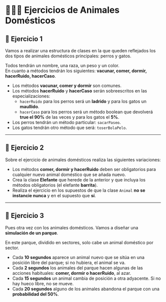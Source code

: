 # 🐶🐱🐘 Ejercicios de Animales Domésticos

## 📌 Ejercicio 1
Vamos a realizar una estructura de clases en la que queden reflejados los dos tipos de
animales domésticos principales: perros y gatos.  

Todos tendrán un nombre, una raza, un peso y un color.  
En cuanto a métodos tendrán los siguientes: **vacunar, comer, dormir, hacerRuido, hacerCaso**.  

- Los métodos **vacunar, comer y dormir** son comunes.  
- Los métodos **hacerRuido** y **hacerCaso** serán sobreescritos en las especializaciones:  
  - `hacerRuido` para los perros será un **ladrido** y para los gatos un **maullido**.  
  - `hacerCaso` para los perros será un método boolean que devolverá **true el 90%** de las veces y para los gatos el **5%**.  
- Los perros tendrán un método particular: `sacarPaseo`.  
- Los gatos tendrán otro método que será: `toserBolaPelo`.  

---

## 📌 Ejercicio 2
Sobre el ejercicio de animales domésticos realiza las siguientes variaciones:  

- Los métodos **comer, dormir y hacerRuido** deben ser obligatorios para cualquier nuevo animal doméstico que se añada nuevo.  
- Crea la clase **Elefante** que herede de la anterior y que incluya los métodos obligatorios (el elefante **barrita**).  
- Realiza el ejercicio en los supuestos de que la clase `Animal` **no se instancie nunca** y en el supuesto que **sí**.  

---

## 📌 Ejercicio 3
Pues otra vez con los animales domésticos. Vamos a diseñar una **simulación de un parque**.  

En este parque, dividido en sectores, solo cabe un animal doméstico por sector.  

- Cada **10 segundos** aparece un animal nuevo que se sitúa en una posición libre del parque; si no hubiera, el animal se va.  
- Cada **2 segundos** los animales del parque hacen algunas de las acciones habituales: **comer, dormir o hacerRuido**, al azar.  
- Cada **15 segundos** un animal cambia de posición a otra adyacente. Si no hay hueco libre, no se mueve.  
- Cada **20 segundos** alguno de los animales abandona el parque con una **probabilidad del 50%**.  
